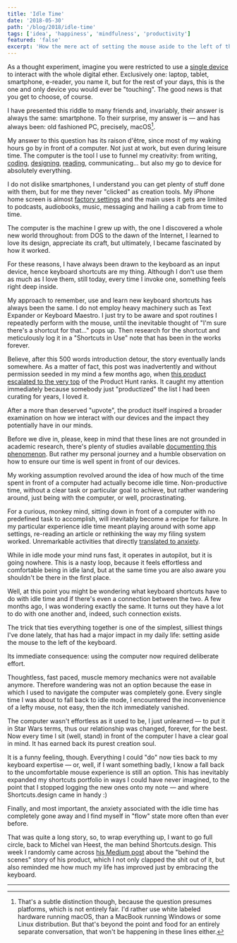 ```yaml
---
title: 'Idle Time'
date: '2018-05-30'
path: '/blog/2018/idle-time'
tags: ['idea', 'happiness', 'mindfulness', 'productivity']
featured: 'false'
excerpt: 'How the mere act of setting the mouse aside to the left of the keyboard completely changed the relationship with my computer, forever.'
---
```


As a thought experiment, imagine you were restricted to use a [single device](/blog/2014/ultimate-device) to interact with the whole digital ether. Exclusively one: laptop, tablet, smartphone, e-reader, you name it, but for the rest of your days, this is the one and only device you would ever be "touching". The good news is that you get to choose, of course.

I have presented this riddle to many friends and, invariably, their answer is always the same: smartphone. To their surprise, my answer is — and has always been: old fashioned PC, precisely, macOS[^1].

My answer to this question has its raison d'être, since most of my waking hours go by in front of a computer. Not just at work, but even during leisure time. The computer is the tool I use to funnel my creativity: from writing, [coding](/blog/2016/ironhack-experience), [designing](/blog/2016/designer-i-wanted-to-be), [reading](/tags/books), communicating… but also my go to device for absolutely everything.

I do not dislike smartphones, I understand you can get plenty of stuff done with them, but for me they never "clicked" as creation tools. My iPhone home screen is almost [factory settings](/blog/2016/little-hacks) and the main uses it gets are limited to podcasts, audiobooks, music, messaging and hailing a cab from time to time.

The computer is the machine I grew up with, the one I discovered a whole new world throughout: from DOS to the dawn of the Internet, I learned to love its design, appreciate its craft, but ultimately, I became fascinated by how it worked.

For these reasons, I have always been drawn to the keyboard as an input device, hence keyboard shortcuts are my thing. Although I don't use them as much as I love them, still today, every time I invoke one, something feels right deep inside.

My approach to remember, use and learn new keyboard shortcuts has always been the same. I do not employ heavy machinery such as Text Expander or Keyboard Maestro. I just try to be aware and spot routines I repeatedly perform with the mouse, until the inevitable thought of "I'm sure there's a shortcut for that…" pops up. Then research for the shortcut and meticulously log it in a "Shortcuts in Use" note that has been in the works forever.

Believe, after this 500 words introduction detour, the story eventually lands somewhere. As a matter of fact, this post was inadvertently and without permission seeded in my mind a few months ago, when [this product](https://shortcuts.design) [escalated to the very top](https://www.producthunt.com/posts/shortcuts-design) of the Product Hunt ranks. It caught my attention immediately because somebody just "productized" the list I had been curating for years, I loved it.

After a more than deserved "upvote", the product itself inspired a broader examination on how we interact with our devices and the impact they potentially have in our minds.

Before we dive in, please, keep in mind that these lines are not grounded in academic research, there's plenty of studies available [documenting this phenomenon](https://humanetech.com). But rather my personal journey and a humble observation on how to ensure our time is well spent in front of our devices.

My working assumption revolved around the idea of how much of the time spent in front of a computer had actually become idle time. Non-productive time, without a clear task or particular goal to achieve, but rather wandering around, just being with the computer, or well, procrastinating.

For a curious, monkey mind, sitting down in front of a computer with no predefined task to accomplish, will inevitably become a recipe for failure. In my particular experience idle time meant playing around with some app settings, re-reading an article or rethinking the way my filing system worked. Unremarkable activities that directly [translated to anxiety](http://science.sciencemag.org/content/330/6006/932).

While in idle mode your mind runs fast, it operates in autopilot, but it is going nowhere. This is a nasty loop, because it feels effortless and comfortable being in idle land, but at the same time you are also aware you shouldn't be there in the first place.

Well, at this point you might be wondering what keyboard shortcuts have to do with idle time and if there's even a connection between the two. A few months ago, I was wondering exactly the same. It turns out they have a lot to do with one another and, indeed, such connection exists.

The trick that ties everything together is one of the simplest, silliest things I've done lately, that has had a major impact in my daily life: setting aside the mouse to the left of the keyboard.

Its immediate consequence: using the computer now required deliberate effort.

Thoughtless, fast paced, muscle memory mechanics were not available anymore. Therefore wandering was not an option because the ease in which I used to navigate the computer was completely gone. Every single time I was about to fall back to idle mode, I encountered the inconvenience of a lefty mouse, not easy, then the itch immediately vanished.

The computer wasn't effortless as it used to be, I just unlearned — to put it in Star Wars terms, thus our relationship was changed, forever, for the best. Now every time I sit (well, stand) in front of the computer I have a clear goal in mind. It has earned back its purest creation soul.

It is a funny feeling, though. Everything I could "do" now ties back to my keyboard expertise — or, well, if I want something badly, I know a fall back to the uncomfortable mouse experience is still an option. This has inevitably expanded my shortcuts portfolio in ways I could have never imagined, to the point that I stopped logging the new ones onto my note — and where Shortcuts.design came in handy :)

Finally, and most important, the anxiety associated with the idle time has completely gone away and I find myself in "flow" state more often than ever before.

That was quite a long story, so, to wrap everything up, I want to go full circle, back to Michel van Heest, the man behind Shortcuts.design. This week I randomly came across [his Medium post](https://blog.prototypr.io/shortcuts-design-from-mvp-to-1-on-product-hunt-b73424a7e3c9) about the "behind the scenes" story of his product, which I not only clapped the shit out of it, but also reminded me how much my life has improved just by embracing the keyboard.

---

[^1]: That's a subtle distinction though, because the question presumes platforms, which is not entirely fair. I'd rather use white labeled hardware running macOS, than a MacBook running Windows or some Linux distribution. But that's beyond the point and food for an entirely separate conversation, that won't be happening in these lines either.
